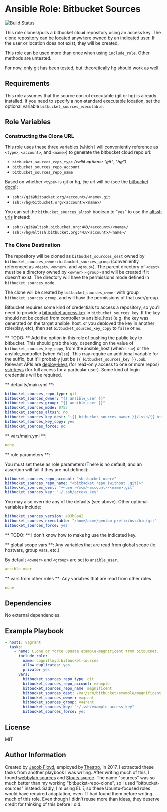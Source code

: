 # Ansible Role: Bitbucket Sources

[![Build Status](https://travis-ci.org/cognifloyd/ansible-role-bitbucket-sources.svg?branch=master)](https://travis-ci.org/cognifloyd/ansible-role-bitbucket-sources)

This role clones/pulls a bitbucket cloud repository using an access key. The clone repository can be located anywhere owned by an indicated user. If the user or location does not exist, they will be created.

This role can be used more than once when using `include_role`. Other methods are untested.

For now, only git has been tested, but, theoretically hg should work as well. 
## Requirements

This role assumes that the source control executable (git or hg) is already installed. If you need to specify a non-standard executable location, set the optional variable `bitbucket_sources_executable`.

## Role Variables

### Constructing the Clone URL

This role uses these three variables (which I will conveniently reference as `<type>`, `<account>`, and `<name>`) to generate the bitbucket cloud repo url:

 - `bitbucket_sources_repo_type` _(valid options: "git", "hg")_
 - `bitbucket_sources_repo_account`
 - `bitbucket_sources_repo_name`

Based on whether `<type>` is git or hg, the url will be (see the [bitbucket docs][1]):

 - `ssh://git@bitbucket.org/<account>/<name>.git`
 - `ssh://hg@bitbucket.org/<account>/<name>/`

You can set the `bitbucket_sources_altssh` boolean to "`yes`" to use the [altssh urls][2] instead:

 - `ssh://git@altssh.bitbucket.org:443/<account>/<name>/`
 - `ssh://hg@altssh.bitbucket.org:443/<account>/<name>/`

### The Clone Destination

The repository will be cloned as `bitbucket_sourcces_dest` owned by `bitbucket_sources_owner:bitbucket_sources_group` (conveniently referenced as `<dest>`, `<owner>`, and `<group>`). The parent directory of `<dest>` must be a directory owned by `<owner>:<group>` and will be created if it doesn't exist. The directory will have the permissions mode defined in `bitbucket_sources_mode`.

The clone will be created by `bitbucket_sources_owner` with group `bitbucket_sources_group`, and will have the permissions of that user/group.

Bitbucket requires some kind of credentials to access a repository, so you'll need to provide a [bitbucket access key][3] in `bitbucket_sources_key`. If the key should not be copied from controller to ansible_host (e.g. the key was generated on the target ansible_host, or you deployed the key in another role/play, etc), then set `bitbucket_sources_key_copy` to `false` or `no`.

** TODO: ** Add the option in this role of pushing the public key to bitbucket. This should grab the key, depending on the value of `bitbucket_sources_key_copy`, from the ansible_host (when `true`) or the ansible_controller (when `false`). This may require an additional variable for the suffix, but it'll probably just be `{{ bitbucket_sources_key }}.pub`. Relevant APIs are [deploy-keys][4] (for read-only access to one or more repos) [ssh-keys][5] (for full access for a particular user). Some kind of login credentials will be required.

** defaults/main.yml **:
```yaml
bitbucket_sources_repo_type: git
bitbucket_sources_owner: "{{ ansible_user }}"
bitbucket_sources_group: "{{ ansible_user }}"
bitbucket_sources_mode: 0755
bitbucket_sources_altssh: no
bitbucket_sources_key_dest: "~{{ bitbucket_sources_owner }}/.ssh/{{ bitbucket_sources_key | basename }}"
bitbucket_sources_key_copy: yes
bitbucket_sources_force: no
```

** vars/main.yml **:
```yaml
none
```

** role parameters **:

You must set these as role parameters (There is no default, and an assertion will fail if they are not defined):
```yaml
bitbucket_sources_repo_account: "<bitbucket user>"
bitbucket_sources_repo_name: "<bitbucket repo (without .git)>"
bitbucket_sources_dest: "~<user>/scm/<account>/<name>.git"
bitbucket_sources_key: "~/.ssh/access_key"
```

You may also override any of the defaults (see above). Other optional variables include:
```yaml
bitbucket_sources_version: a83b8a42
bitbucket_sources_executable: "/home/acme/gentoo-prefix/usr/bin/git"
bitbucket_sources_force: yes
```

** TODO: ** I don't know how to make hg use the indicated key.

** global scope vars **:
Any variables that are read from global scope (ie. hostvars, group vars, etc.)

By default `<owner>` and `<group>` are set to `ansible_user`.
```yaml
ansible_user
```

** vars from other roles **:
Any variables that are read from other roles
```yaml
none
```

## Dependencies

No external dependencies.

## Example Playbook

```yaml
- hosts: vagrant
  tasks:
    - name: Clone or force update example-magnificent from bitbucket.
      include_role:
        name: cognifloyd.bitbucket-sources
        allow_duplicates: yes
        private: yes
      vars:
        bitbucket_sources_repo_type: git
        bitbucket_sources_repo_account: example
        bitbucket_sources_repo_name: magnificent
        bitbucket_sources_dest: /var/scm/bitbucket/example/magnificent.git
        bitbucket_sources_owner: vagrant
        bitbucket_sources_group: vagrant
        bitbucket_sources_key: "~/.ssh/example_access_key"
        bitbucket_sources_force: yes
```

## License

MIT

## Author Information

Created by [Jacob Floyd](https://github.com/cognifloyd), employed by [Theatro](theatro.com), in 2017. I extracted these tasks from another playbook I was writing. After writing much of this, I found [webbylab.sources](https://galaxy.ansible.com/webbylab/sources/) and [Stouts.source](https://galaxy.ansible.com/Stouts/source/). The name "sources" was so much better than my working "bitbucket-repo-clone", so I used "bitbucket-sources" instead. Sadly, I'm using EL 7, so these Ubuntu-focused roles would have required adaptation, even if I had found them before writing much of this role. Even though I didn't reuse more than ideas, they deserve credit for thinking of this before I did.


<!-- footnote reference links -->
[1]: https://confluence.atlassian.com/bitbucket/use-the-ssh-protocol-with-bitbucket-cloud-221449711.html#UsetheSSHprotocolwithBitbucketCloud-RepositoryURLformatsbyconnectionprotocol
[2]: https://confluence.atlassian.com/bitbucket/use-the-ssh-protocol-with-bitbucket-cloud-221449711.html#UsetheSSHprotocolwithBitbucketCloud-SSHonPort443
[3]: https://confluence.atlassian.com/bitbucket/use-access-keys-294486051.html
[4]: https://confluence.atlassian.com/bitbucket/ssh-keys-resource-296911735.html
[5]: https://confluence.atlassian.com/bitbucket/ssh-keys-resource-296911735.html
